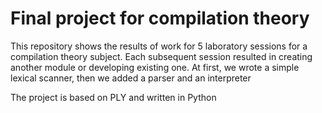 # Final project for compilation theory

This repository shows the results of work for 5 laboratory sessions for a compilation theory subject. Each subsequent session resulted in creating another module or
developing existing one. At first, we wrote a simple lexical scanner, then we added a parser and an interpreter

The project is based on PLY and written in Python
